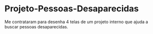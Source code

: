 # Projeto-Pessoas-Desaparecidas
Me contrataram para desenha 4 telas de um projeto interno que ajuda a buscar pessoas desaparecidas.
